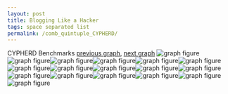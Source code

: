 ```yaml
---
layout: post
title: Blogging Like a Hacker
tags: space separated list
permalink: /comb_quintuple_CYPHERD/
---
```


CYPHERD Benchmarks
[previous graph](../comb_quintuple_AVL/), [next graph](../comb_quintuple_EGG/)
<img src="./images/quintuple/CYPHERD/CYPHERD-AVL_box.png" alt="graph figure"><img src="./images/quintuple/CYPHERD/CYPHERD-A_box.png" alt="graph figure"><img src="./images/quintuple/CYPHERD/CYPHERD-CYPHERD_box.png" alt="graph figure"><img src="./images/quintuple/CYPHERD/CYPHERD-EGG_box.png" alt="graph figure"><img src="./images/quintuple/CYPHERD/CYPHERD-FACE_box.png" alt="graph figure"><img src="./images/quintuple/CYPHERD/CYPHERD-FLOYD_box.png" alt="graph figure"><img src="./images/quintuple/CYPHERD/CYPHERD-F_box.png" alt="graph figure"><img src="./images/quintuple/CYPHERD/CYPHERD-H_box.png" alt="graph figure"><img src="./images/quintuple/CYPHERD/CYPHERD-JSOND_box.png" alt="graph figure"><img src="./images/quintuple/CYPHERD/CYPHERD-K_box.png" alt="graph figure"><img src="./images/quintuple/CYPHERD/CYPHERD-O_box.png" alt="graph figure"><img src="./images/quintuple/CYPHERD/CYPHERD-PDFD_box.png" alt="graph figure"><img src="./images/quintuple/CYPHERD/CYPHERD-RB_box.png" alt="graph figure"><img src="./images/quintuple/CYPHERD/CYPHERD-ROD_box.png" alt="graph figure"><img src="./images/quintuple/CYPHERD/CYPHERD-SMATRIX_box.png" alt="graph figure"><img src="./images/quintuple/CYPHERD/CYPHERD-SORTD_box.png" alt="graph figure"><img src="./images/quintuple/CYPHERD/CYPHERD-ZB_box.png" alt="graph figure">